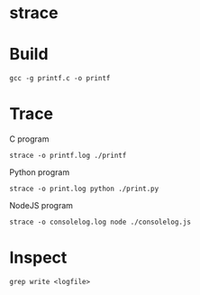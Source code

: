 # strace

# Build
```
gcc -g printf.c -o printf
```

# Trace
C program
```
strace -o printf.log ./printf
```

Python program
```
strace -o print.log python ./print.py 
```

NodeJS program
```
strace -o consolelog.log node ./consolelog.js
```

# Inspect
```
grep write <logfile>
```

